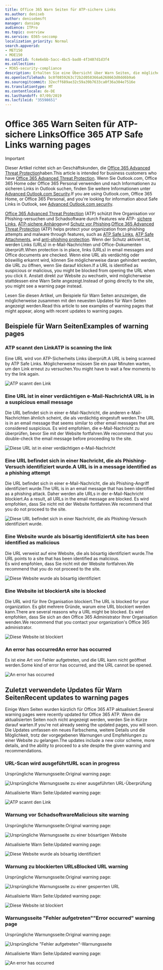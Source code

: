```yaml
---
title: Office 365 Warn Seiten für ATP-sichere Links
ms.author: deniseb
author: denisebmsft
manager: dansimp
audience: ITPro
ms.topic: overview
ms.service: O365-seccomp
localization_priority: Normal
search.appverid:
- MET150
- MOE150
ms.assetid: fc4e6ebb-5acc-4bc5-bad8-4f3407d1d3f4
ms.collection:
- M365-security-compliance
description: Erhalten Sie eine Übersicht über Warn Seiten, die möglicherweise angezeigt werden, wenn Office 365 Advanced Threat Protection funktioniert.
ms.openlocfilehash: bc0f0859263c72b2d058366a6268663d0dd6b9a6
ms.sourcegitcommit: 32ecff689ae32c59a39b7633ca0f36a304e7516e
ms.translationtype: MT
ms.contentlocale: de-DE
ms.lasthandoff: 07/09/2019
ms.locfileid: "35598651"
---
```

# <a name="office-365-atp-safe-links-warning-pages"></a><span data-ttu-id="6da81-103">Office 365 Warn Seiten für ATP-sichere Links</span><span class="sxs-lookup"><span data-stu-id="6da81-103">Office 365 ATP Safe Links warning pages</span></span>

> [!IMPORTANT]
> <span data-ttu-id="6da81-104">Dieser Artikel richtet sich an Geschäftskunden, die [Office 365 Advanced Threat Protection](office-365-atp.md)haben.</span><span class="sxs-lookup"><span data-stu-id="6da81-104">This article is intended for business customers who have [Office 365 Advanced Threat Protection](office-365-atp.md).</span></span> <span data-ttu-id="6da81-105">Wenn Sie Outlook.com, Office 365 Home oder Office 365 Personal verwenden und nach Informationen zu sicheren Links in Outlook suchen, finden Sie weitere Informationen unter [Advanced Outlook.com Security](https://support.office.com/article/advanced-outlook-com-security-for-office-365-subscribers-882d2243-eab9-4545-a58a-b36fee4a46e2).</span><span class="sxs-lookup"><span data-stu-id="6da81-105">If you are using Outlook.com, Office 365 Home, or Office 365 Personal, and you're looking for information about Safe Links in Outlook, see [Advanced Outlook.com security](https://support.office.com/article/advanced-outlook-com-security-for-office-365-subscribers-882d2243-eab9-4545-a58a-b36fee4a46e2).</span></span>

<span data-ttu-id="6da81-106">[Office 365 Advanced Threat Protection](office-365-atp.md) (ATP) schützt Ihre Organisation vor Phishing-versuchen und Schadsoftware durch Features wie ATP- [sichere Links](atp-safe-links.md), [ATP-sichere Anhänge](atp-safe-attachments.md)und [Schutz vor Phishing](anti-phishing-protection.md).</span><span class="sxs-lookup"><span data-stu-id="6da81-106">[Office 365 Advanced Threat Protection](office-365-atp.md) (ATP) helps protect your organization from phishing attempts and malware through features, such as [ATP Safe Links](atp-safe-links.md), [ATP Safe Attachments](atp-safe-attachments.md), and [anti-phishing protection](anti-phishing-protection.md).</span></span> <span data-ttu-id="6da81-107">Wenn der Schutz aktiviert ist, werden Links (URLs) in e-Mail-Nachrichten und Office-Dokumenten überprüft.</span><span class="sxs-lookup"><span data-stu-id="6da81-107">When protection is in place, links (URLs) in email messages and Office documents are checked.</span></span> <span data-ttu-id="6da81-108">Wenn eine URL als verdächtig oder böswillig erkannt wird, können Sie möglicherweise daran gehindert werden, die URL zu öffnen, wenn Sie darauf klicken.</span><span class="sxs-lookup"><span data-stu-id="6da81-108">If a URL is identified as suspicious or malicious, you might be blocked from opening the URL when you click it.</span></span> <span data-ttu-id="6da81-109">Anstatt direkt zur Website zu wechseln, wird möglicherweise stattdessen eine Warn Seite angezeigt.</span><span class="sxs-lookup"><span data-stu-id="6da81-109">Instead of going directly to the site, you might see a warning page instead.</span></span> 
  
<span data-ttu-id="6da81-110">Lesen Sie diesen Artikel, um Beispiele für Warn Seiten anzuzeigen, die möglicherweise zusammen mit den neuesten Updates für Warn Seiten angezeigt werden.</span><span class="sxs-lookup"><span data-stu-id="6da81-110">Read this article to see examples of warning pages that might appear, along with recent updates to warning pages.</span></span>
  
## <a name="examples-of-warning-pages"></a><span data-ttu-id="6da81-111">Beispiele für Warn Seiten</span><span class="sxs-lookup"><span data-stu-id="6da81-111">Examples of warning pages</span></span>

### <a name="atp-is-scanning-the-link"></a><span data-ttu-id="6da81-112">ATP scannt den Link</span><span class="sxs-lookup"><span data-stu-id="6da81-112">ATP is scanning the link</span></span>

<span data-ttu-id="6da81-113">Eine URL wird von ATP-Sicherheits Links überprüft.</span><span class="sxs-lookup"><span data-stu-id="6da81-113">A URL is being scanned by ATP Safe Links.</span></span> <span data-ttu-id="6da81-114">Möglicherweise müssen Sie ein paar Minuten warten, um den Link erneut zu versuchen.</span><span class="sxs-lookup"><span data-stu-id="6da81-114">You might have to wait a few moments to try the link again.</span></span>

![ATP scannt den Link](media/ee8dd5ed-6b91-4248-b054-12b719e8d0ed.png)

### <a name="a-url-is-in-a-suspicious-email-message"></a><span data-ttu-id="6da81-116">Eine URL ist in einer verdächtigen e-Mail-Nachricht</span><span class="sxs-lookup"><span data-stu-id="6da81-116">A URL is in a suspicious email message</span></span>

<span data-ttu-id="6da81-117">Die URL befindet sich in einer e-Mail-Nachricht, die anderen e-Mail-Nachrichten ähnlich scheint, die als verdächtig eingestuft werden.</span><span class="sxs-lookup"><span data-stu-id="6da81-117">The URL is in an email message that seems similar to other email messages that are considered suspicious.</span></span> <span data-ttu-id="6da81-118">Es wird empfohlen, die e-Mail-Nachricht zu überprüfen, bevor Sie mit der Website fortfahren.</span><span class="sxs-lookup"><span data-stu-id="6da81-118">We recommend that you double-check the email message before proceeding to the site.</span></span>

![Diese URL ist in einer verdächtigen e-Mail-Nachricht](media/33f57923-23e3-4b0f-838b-6ad589ba897b.png)

### <a name="a-url-is-in-a-message-identified-as-a-phishing-attempt"></a><span data-ttu-id="6da81-120">Eine URL befindet sich in einer Nachricht, die als Phishing-Versuch identifiziert wurde.</span><span class="sxs-lookup"><span data-stu-id="6da81-120">A URL is in a message identified as a phishing attempt</span></span>

<span data-ttu-id="6da81-121">Die URL befindet sich in einer e-Mail-Nachricht, die als Phishing-Angriff identifiziert wurde.</span><span class="sxs-lookup"><span data-stu-id="6da81-121">The URL is in an email message that has been identified as a phishing attack.</span></span> <span data-ttu-id="6da81-122">Daher werden alle URLs in der e-Mail-Nachricht blockiert.</span><span class="sxs-lookup"><span data-stu-id="6da81-122">As a result, all URLs in the email message are blocked.</span></span> <span data-ttu-id="6da81-123">Es wird empfohlen, dass Sie nicht mit der Website fortfahren.</span><span class="sxs-lookup"><span data-stu-id="6da81-123">We recommend that you do not proceed to the site.</span></span>

![Diese URL befindet sich in einer Nachricht, die als Phishing-Versuch identifiziert wurde.](media/6e544a28-0604-4821-aba6-d5a57bb917e5.png)

### <a name="a-site-has-been-identified-as-malicious"></a><span data-ttu-id="6da81-125">Eine Website wurde als bösartig identifiziert</span><span class="sxs-lookup"><span data-stu-id="6da81-125">A site has been identified as malicious</span></span>

<span data-ttu-id="6da81-126">Die URL verweist auf eine Website, die als bösartig identifiziert wurde.</span><span class="sxs-lookup"><span data-stu-id="6da81-126">The URL points to a site that has been identified as malicious.</span></span>  <br/> <span data-ttu-id="6da81-127">Es wird empfohlen, dass Sie nicht mit der Website fortfahren.</span><span class="sxs-lookup"><span data-stu-id="6da81-127">We recommend that you do not proceed to the site.</span></span>

![Diese Website wurde als bösartig identifiziert](media/058883c8-23f0-4672-9c1c-66b084796177.png)

### <a name="a-site-is-blocked"></a><span data-ttu-id="6da81-129">Eine Website ist blockiert</span><span class="sxs-lookup"><span data-stu-id="6da81-129">A site is blocked</span></span>

<span data-ttu-id="6da81-130">Die URL wird für Ihre Organisation blockiert.</span><span class="sxs-lookup"><span data-stu-id="6da81-130">The URL is blocked for your organization.</span></span> <span data-ttu-id="6da81-131">Es gibt mehrere Gründe, warum eine URL blockiert werden kann.</span><span class="sxs-lookup"><span data-stu-id="6da81-131">There are several reasons why a URL might be blocked.</span></span> <span data-ttu-id="6da81-132">Es wird empfohlen, dass Sie sich an den Office 365 Administrator Ihrer Organisation wenden.</span><span class="sxs-lookup"><span data-stu-id="6da81-132">We recommend that you contact your organization's Office 365 administrator.</span></span>

![Diese Website ist blockiert](media/6b4bda2d-a1e6-419e-8b10-588e83c3af3f.png)

### <a name="an-error-has-occurred"></a><span data-ttu-id="6da81-134">An error has occurred</span><span class="sxs-lookup"><span data-stu-id="6da81-134">An error has occurred</span></span>

<span data-ttu-id="6da81-135">Es ist eine Art von Fehler aufgetreten, und die URL kann nicht geöffnet werden.</span><span class="sxs-lookup"><span data-stu-id="6da81-135">Some kind of error has occurred, and the URL cannot be opened.</span></span>

![An error has occurred](media/2f7465a4-1cf4-4c1c-b7d4-3c07e4b795b4.png)

## <a name="recent-updates-to-warning-pages"></a><span data-ttu-id="6da81-137">Zuletzt verwendete Updates für Warn Seiten</span><span class="sxs-lookup"><span data-stu-id="6da81-137">Recent updates to warning pages</span></span>

<span data-ttu-id="6da81-138">Einige Warn Seiten wurden kürzlich für Office 365 ATP aktualisiert.</span><span class="sxs-lookup"><span data-stu-id="6da81-138">Several warning pages were recently updated for Office 365 ATP.</span></span> <span data-ttu-id="6da81-139">Wenn die aktualisierten Seiten noch nicht angezeigt werden, werden Sie in Kürze darauf warten.</span><span class="sxs-lookup"><span data-stu-id="6da81-139">If you're not already seeing the updated pages, you will soon.</span></span> <span data-ttu-id="6da81-140">Die Updates umfassen ein neues Farbschema, weitere Details und die Möglichkeit, trotz der vorgegebenen Warnungen und Empfehlungen zu einer Website zu gelangen.</span><span class="sxs-lookup"><span data-stu-id="6da81-140">The updates include a new color scheme, more details, and the ability to proceed to a site despite the given warning and recommendations.</span></span>

### <a name="url-scan-in-progress"></a><span data-ttu-id="6da81-141">URL-Scan wird ausgeführt</span><span class="sxs-lookup"><span data-stu-id="6da81-141">URL scan in progress</span></span>

<span data-ttu-id="6da81-142">Ursprüngliche Warnungsseite:</span><span class="sxs-lookup"><span data-stu-id="6da81-142">Original warning page:</span></span>

![Ursprüngliche Warnungsseite zu einer ausgeführten URL-Überprüfung](media/04368763-763f-43d6-94a4-a48291d36893.png)

<span data-ttu-id="6da81-144">Aktualisierte Warn Seite:</span><span class="sxs-lookup"><span data-stu-id="6da81-144">Updated warning page:</span></span>

![ATP scannt den Link](media/ee8dd5ed-6b91-4248-b054-12b719e8d0ed.png)

### <a name="malicious-site-warning"></a><span data-ttu-id="6da81-146">Warnung vor Schadsoftware</span><span class="sxs-lookup"><span data-stu-id="6da81-146">Malicious site warning</span></span>

<span data-ttu-id="6da81-147">Ursprüngliche Warnungsseite:</span><span class="sxs-lookup"><span data-stu-id="6da81-147">Original warning page:</span></span>

![Ursprüngliche Warnungsseite zu einer bösartigen Website](media/b9efda09-6dd8-46ef-82cb-56e4d538b8f5.png)

<span data-ttu-id="6da81-149">Aktualisierte Warn Seite:</span><span class="sxs-lookup"><span data-stu-id="6da81-149">Updated warning page:</span></span>

![Diese Website wurde als bösartig identifiziert](media/058883c8-23f0-4672-9c1c-66b084796177.png)

### <a name="blocked-url-warning"></a><span data-ttu-id="6da81-151">Warnung zu blockierten URLs</span><span class="sxs-lookup"><span data-stu-id="6da81-151">Blocked URL warning</span></span>

<span data-ttu-id="6da81-152">Ursprüngliche Warnungsseite:</span><span class="sxs-lookup"><span data-stu-id="6da81-152">Original warning page:</span></span>

![Ursprüngliche Warnungsseite zu einer gesperrten URL](media/3d6ba028-30bf-45fc-958e-d3aad3defc83.png)

<span data-ttu-id="6da81-154">Aktualisierte Warn Seite:</span><span class="sxs-lookup"><span data-stu-id="6da81-154">Updated warning page:</span></span>

![Diese Website ist blockiert](media/6b4bda2d-a1e6-419e-8b10-588e83c3af3f.png)

### <a name="error-occurred-warning-page"></a><span data-ttu-id="6da81-156">Warnungsseite "Fehler aufgetreten"</span><span class="sxs-lookup"><span data-stu-id="6da81-156">"Error occurred" warning page</span></span>

<span data-ttu-id="6da81-157">Ursprüngliche Warnungsseite:</span><span class="sxs-lookup"><span data-stu-id="6da81-157">Original warning page:</span></span>

![Ursprüngliche "Fehler aufgetreten"-Warnungsseite](media/9aaa4383-2f23-48be-bdaa-8efbcb2acc70.png)

<span data-ttu-id="6da81-159">Aktualisierte Warn Seite:</span><span class="sxs-lookup"><span data-stu-id="6da81-159">Updated warning page:</span></span>

![An error has occurred](media/2f7465a4-1cf4-4c1c-b7d4-3c07e4b795b4.png)
   
